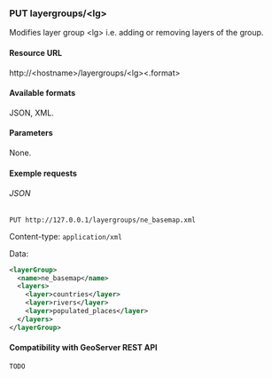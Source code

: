 ### PUT layergroups/\<lg\>

Modifies layer group \<lg\> i.e. adding or removing layers of the group.

#### Resource URL

http://\<hostname\>/layergroups/\<lg\>\<.format\>

#### Available formats

JSON, XML.

#### Parameters

None.

#### Exemple requests

###### JSON

`PUT http://127.0.0.1/layergroups/ne_basemap.xml`

Content-type: `application/xml`

Data:

```xml
<layerGroup>
  <name>ne_basemap</name>
  <layers>
	<layer>countries</layer>
	<layer>rivers</layer>
    <layer>populated_places</layer>
  </layers>
</layerGroup>
```

#### Compatibility with GeoServer REST API

`TODO`
